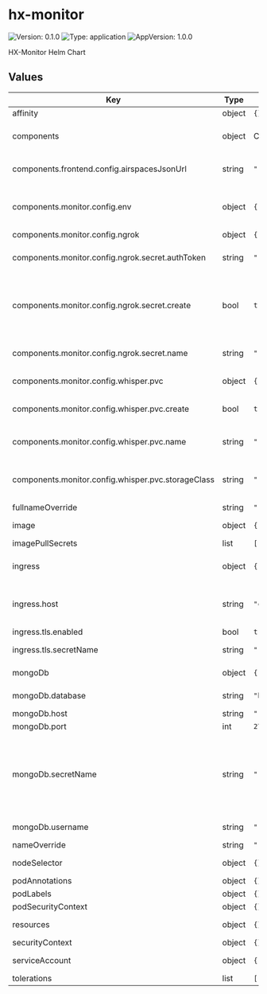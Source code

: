 # hx-monitor

![Version: 0.1.0](https://img.shields.io/badge/Version-0.1.0-informational?style=flat-square) ![Type: application](https://img.shields.io/badge/Type-application-informational?style=flat-square) ![AppVersion: 1.0.0](https://img.shields.io/badge/AppVersion-1.0.0-informational?style=flat-square)

HX-Monitor Helm Chart

## Values

| Key | Type | Default | Description |
|-----|------|---------|-------------|
| affinity | object | `{}` | Pods affinities |
| components | object | Component specification, see below for defaults | HX-Monitor core components |
| components.frontend.config.airspacesJsonUrl | string | `""` | Uses SHV hosted JSON if left empty |
| components.monitor.config.env | object | `{"TWILIO_CALL_LENGTH":36,"TWILIO_PARTIAL_TRANSCRIPTIONS":0,"USE_TWILIO_TRANSCRIPTION":1,"USE_WHISPER_TRANSCRIPTION":0,"WHISPER_DO_MODEL_DOWNLOAD":1,"WHISPER_MODEL":"tiny.en","WHISPER_MODELS_PATH":"./models_whisper"}` | Only envs as specified below will be templated |
| components.monitor.config.ngrok | object | `{"enable":"create","secret":{"authToken":"","create":true,"name":""}}` | ngrok config |
| components.monitor.config.ngrok.secret.authToken | string | `""` | ngrok auth token, used if 'create: true' |
| components.monitor.config.ngrok.secret.create | bool | `true` | Create secret. Set to 'false' if you bring your own secret    Must have key "NGROK_AUTH" |
| components.monitor.config.ngrok.secret.name | string | `""` | Name of your own custom secret |
| components.monitor.config.whisper.pvc | object | `{"create":true,"name":"","size":"1Gi","storageClass":""}` | PVC used for whisper models |
| components.monitor.config.whisper.pvc.create | bool | `true` | Create PVC. Set to 'false' if you bring your own |
| components.monitor.config.whisper.pvc.name | string | `""` | Name of your own custom PVC |
| components.monitor.config.whisper.pvc.storageClass | string | `""` | The following fields are only used if 'create: true' |
| fullnameOverride | string | `""` |  |
| image | object | `{"pullPolicy":"IfNotPresent"}` | Global image definitions |
| imagePullSecrets | list | `[]` |  |
| ingress | object | `{"annotations":{},"className":"","host":"chart-example.local","tls":{"enabled":true,"secretName":""}}` | Ingress configuration, opiniated |
| ingress.host | string | `"chart-example.local"` | Host used for the ingress object (also TLS) |
| ingress.tls.enabled | bool | `true` | Enable TLS |
| ingress.tls.secretName | string | `""` | Certificate secret |
| mongoDb | object | `{"database":"hx","host":"","port":27017,"secretName":"","username":""}` | MongoDB config |
| mongoDb.database | string | `"hx"` | HX monitor database name |
| mongoDb.host | string | `""` | MongoDB host |
| mongoDb.port | int | `27017` | MongoDB port |
| mongoDb.secretName | string | `""` | Name of MongoDB secret containing the password    It needs the key "mongodb-passwords" |
| mongoDb.username | string | `""` | MongoDB username |
| nameOverride | string | `""` |  |
| nodeSelector | object | `{}` | Pods node selector |
| podAnnotations | object | `{}` |  |
| podLabels | object | `{}` |  |
| podSecurityContext | object | `{}` |  |
| resources | object | `{}` | Pods resource constraints |
| securityContext | object | `{}` |  |
| serviceAccount | object | `{"annotations":{},"automount":true,"create":true,"name":""}` | Global pod configs |
| tolerations | list | `[]` | Pods tolerations |

